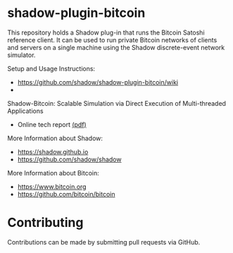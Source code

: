 # shadow-plugin-bitcoin

This repository holds a Shadow plug-in that runs the Bitcoin Satoshi reference client.
It can be used to run private Bitcoin networks of clients and servers on a single 
machine using the Shadow discrete-event network simulator.

Setup and Usage Instructions:
  + https://github.com/shadow/shadow-plugin-bitcoin/wiki
  + 

Shadow-Bitcoin: Scalable Simulation via Direct Execution of Multi-threaded Applications
  + Online tech report [(pdf)](https://cs.umd.edu/~amiller/shadow-bitcoin.pdf)

More Information about Shadow:
  + https://shadow.github.io
  + https://github.com/shadow/shadow

More Information about Bitcoin:
  + https://www.bitcoin.org
  + https://github.com/bitcoin/bitcoin

# Contributing

Contributions can be made by submitting pull requests via GitHub.
